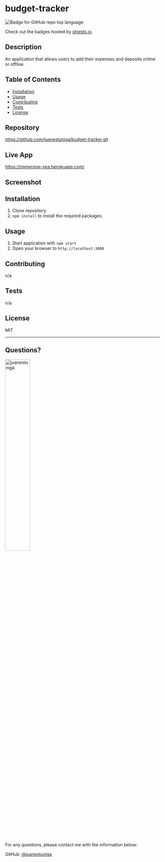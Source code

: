 # budget-tracker
  ![Badge for GitHub repo top language](https://img.shields.io/github/languages/top/juanestuniga/budget-tracker?style=flat&logo=appveyor)
  
  Check out the badges hosted by [shields.io](https://shields.io/).
  
  ## Description 
  
  
  An application that allows users to add their expenses and deposits online or offline.
  ## Table of Contents
  * [Installation](#installation)
  * [Usage](#usage)
  * [Contributing](#contributing)
  * [Tests](#tests)
  * [License](#license)

  ## Repository

  https://github.com/juanestuniga/budget-tracker.git

  ## Live App

  https://immersive-sea.herokuapp.com/

  ## Screenshot

  
  ## Installation
  
  1. Clone repository 
  2. `npm install` to install the required packages.
  
  ## Usage 
  
  
  1. Start application with `npm start` 
  2. Open your browser to `http://localhost:3000`
  
  ## Contributing
  
  
  n/a
  
  ## Tests
  
  
  n/a
  
  ## License
  
  MIT
  
  ---
  
  ## Questions?
  <img src="https://avatars.githubusercontent.com/u/98054751?v=4" alt="juanestuniga" width="40%" />
  
  For any questions, please contact me with the information below:
 
  GitHub: [@juanestuniga](https://api.github.com/users/juanestuniga)